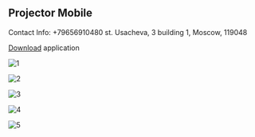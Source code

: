 ## Projector Mobile

Contact Info:
+79656910480
st. Usacheva, 3 building 1, Moscow, 119048

[Download](https://aliexpress.ru/item/4001214036742.html?sku_id=10000015325960375&spm=a2g2w.productlist.0.0.73a56eecE3demE) application

![1](https://user-images.githubusercontent.com/91066877/140657883-bcac66bb-8952-446d-8f85-5fa891be49ca.PNG)

![2](https://user-images.githubusercontent.com/91066877/140657889-d9ada78d-1b22-4622-bdc1-ae618a8244d5.PNG)

![3](https://user-images.githubusercontent.com/91066877/140657893-c627b62b-09b1-448a-982d-3ad8ad3175bb.PNG)

![4](https://user-images.githubusercontent.com/91066877/140657930-e2eeb97a-0104-4af5-9c2c-e23f30ef6bed.PNG)

![5](https://user-images.githubusercontent.com/91066877/140657933-003ff3b3-448f-43ed-b754-6125a2bfbea6.PNG)
